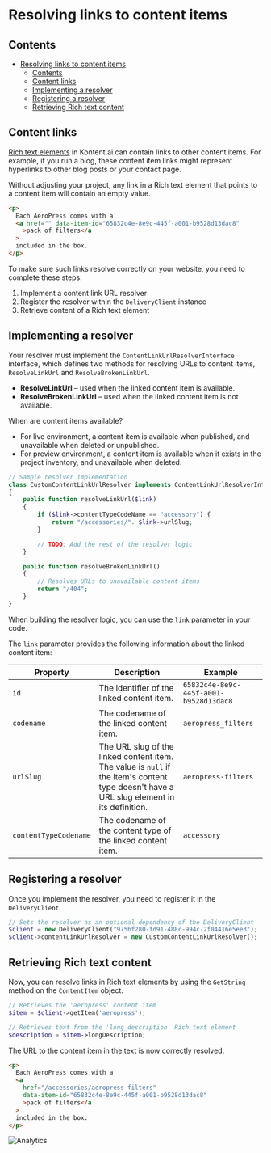 # Resolving links to content items

## Contents

<!-- TOC -->

- [Resolving links to content items](#resolving-links-to-content-items)
  - [Contents](#contents)
  - [Content links](#content-links)
  - [Implementing a resolver](#implementing-a-resolver)
  - [Registering a resolver](#registering-a-resolver)
  - [Retrieving Rich text content](#retrieving-rich-text-content)

<!-- /TOC -->

## Content links

[Rich text elements](https://developer.kenticocloud.com/reference#content-type-element-object) in Kontent.ai can contain links to other content items. For example, if you run a blog, these content item links might represent hyperlinks to other blog posts or your contact page.

Without adjusting your project, any link in a Rich text element that points to a content item will contain an empty value.

```html
<p>
  Each AeroPress comes with a
  <a href="" data-item-id="65832c4e-8e9c-445f-a001-b9528d13dac8"
    >pack of filters</a
  >
  included in the box.
</p>
```

To make sure such links resolve correctly on your website, you need to complete these steps:

1. Implement a content link URL resolver
1. Register the resolver within the `DeliveryClient` instance
1. Retrieve content of a Rich text element

## Implementing a resolver

Your resolver must implement the `ContentLinkUrlResolverInterface` interface, which defines two methods for resolving URLs to content items, `ResolveLinkUrl` and `ResolveBrokenLinkUrl`.

- **ResolveLinkUrl** – used when the linked content item is available.
- **ResolveBrokenLinkUrl** – used when the linked content item is not available.

When are content items available?

- For live environment, a content item is available when published, and unavailable when deleted or unpublished.
- For preview environment, a content item is available when it exists in the project inventory, and unavailable when deleted.

```php
// Sample resolver implementation
class CustomContentLinkUrlResolver implements ContentLinkUrlResolverInterface
{
    public function resolveLinkUrl($link)
    {
        if ($link->contentTypeCodeName == "accessory") {
            return "/accessories/". $link->urlSlug;
        }

        // TODO: Add the rest of the resolver logic
    }

    public function resolveBrokenLinkUrl()
    {
        // Resolves URLs to unavailable content items
        return "/404";
    }
}
```

When building the resolver logic, you can use the `link` parameter in your code.

The `link` parameter provides the following information about the linked content item:

| Property              | Description                                                                                                                                | Example                                |
| --------------------- | ------------------------------------------------------------------------------------------------------------------------------------------ | -------------------------------------- |
| `id`                  | The identifier of the linked content item.                                                                                                 | `65832c4e-8e9c-445f-a001-b9528d13dac8` |
| `codename`            | The codename of the linked content item.                                                                                                   | `aeropress_filters`                    |
| `urlSlug`             | The URL slug of the linked content item. The value is `null` if the item's content type doesn't have a URL slug element in its definition. | `aeropress-filters`                    |
| `contentTypeCodename` | The codename of the content type of the linked content item.                                                                               | `accessory`                            |

## Registering a resolver

Once you implement the resolver, you need to register it in the `DeliveryClient`.

```php
// Sets the resolver as an optional dependency of the DeliveryClient
$client = new DeliveryClient("975bf280-fd91-488c-994c-2f04416e5ee3");
$client->contentLinkUrlResolver = new CustomContentLinkUrlResolver();
```

## Retrieving Rich text content

Now, you can resolve links in Rich text elements by using the `GetString` method on the `ContentItem` object.

```php
// Retrieves the 'aeropress' content item
$item = $client->getItem('aeropress');

// Retrieves text from the 'long_description' Rich text element
$description = $item->longDescription;
```

The URL to the content item in the text is now correctly resolved.

```html
<p>
  Each AeroPress comes with a
  <a
    href="/accessories/aeropress-filters"
    data-item-id="65832c4e-8e9c-445f-a001-b9528d13dac8"
    >pack of filters</a
  >
  included in the box.
</p>
```

![Analytics](https://kentico-ga-beacon.azurewebsites.net/api/UA-69014260-4/Kentico/kontent-delivery-sdk-php/wiki/Resolving-links-to-content-items?pixel)
